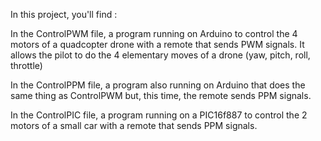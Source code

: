 In this project, you'll find :

In the ControlPWM file, a program running on Arduino to control the 4 motors of a quadcopter drone with a remote that sends PWM signals. It allows the pilot to do the 4 elementary moves of a drone (yaw, pitch, roll, throttle)

In the ControlPPM file, a program also running on Arduino that does the same thing as ControlPWM but, this time, the remote sends PPM signals.

In the ControlPIC file, a program running on a PIC16f887 to control the 2 motors of a small car with a remote that sends PPM signals.
